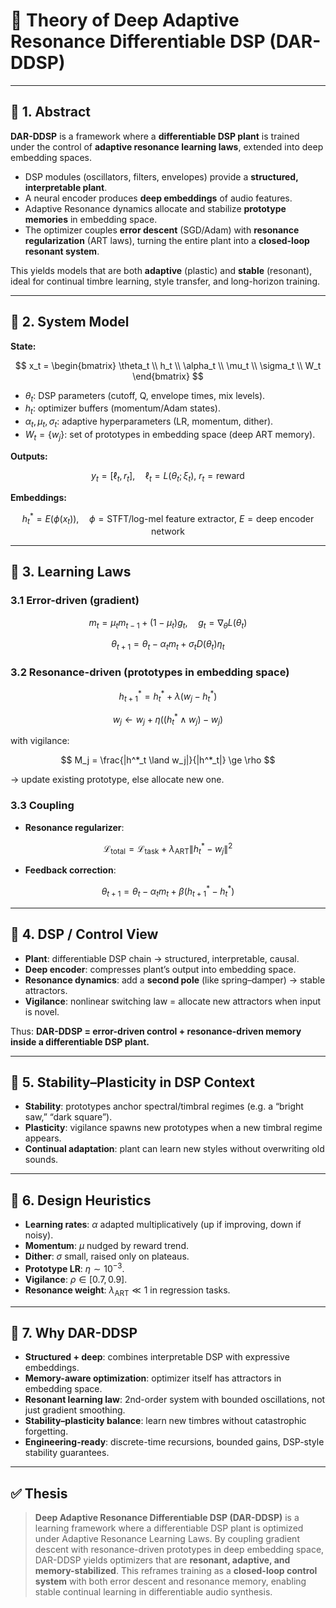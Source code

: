 
# 📖 Theory of Deep Adaptive Resonance Differentiable DSP (DAR-DDSP)

---

## 🔹 1. Abstract

**DAR-DDSP** is a framework where a **differentiable DSP plant** is trained under the control of **adaptive resonance learning laws**, extended into deep embedding spaces.

* DSP modules (oscillators, filters, envelopes) provide a **structured, interpretable plant**.
* A neural encoder produces **deep embeddings** of audio features.
* Adaptive Resonance dynamics allocate and stabilize **prototype memories** in embedding space.
* The optimizer couples **error descent** (SGD/Adam) with **resonance regularization** (ART laws), turning the entire plant into a **closed-loop resonant system**.

This yields models that are both **adaptive** (plastic) and **stable** (resonant), ideal for continual timbre learning, style transfer, and long-horizon training.

---

## 🔹 2. System Model

**State:**

$$
x_t = \begin{bmatrix}
\theta_t \\ h_t \\ \alpha_t \\ \mu_t \\ \sigma_t \\ W_t
\end{bmatrix}
$$

* $\theta_t$: DSP parameters (cutoff, Q, envelope times, mix levels).
* $h_t$: optimizer buffers (momentum/Adam states).
* $\alpha_t,\mu_t,\sigma_t$: adaptive hyperparameters (LR, momentum, dither).
* $W_t=\{w_j\}$: set of prototypes in embedding space (deep ART memory).

**Outputs:**

$$
y_t = [\ell_t, r_t], \quad \ell_t=L(\theta_t;\xi_t),\ r_t=\text{reward}
$$

**Embeddings:**

$$
h^*_t = E(\phi(x_t)), \quad \phi = \text{STFT/log-mel feature extractor}, \ E = \text{deep encoder network}
$$

---

## 🔹 3. Learning Laws

### 3.1 Error-driven (gradient)

$$
m_t = \mu_t m_{t-1} + (1-\mu_t) g_t, \quad g_t = \nabla_\theta L(\theta_t)
$$

$$
\theta_{t+1} = \theta_t - \alpha_t m_t + \sigma_t D(\theta_t)\eta_t
$$

### 3.2 Resonance-driven (prototypes in embedding space)

$$
h^*_{t+1} = h^*_t + \lambda (w_j - h^*_t)
$$

$$
w_j \gets w_j + \eta \big((h^*_t \land w_j) - w_j\big)
$$

with vigilance:

$$
M_j = \frac{|h^*_t \land w_j|}{|h^*_t|} \ge \rho
$$

→ update existing prototype, else allocate new one.

### 3.3 Coupling

* **Resonance regularizer**:

$$
\mathcal{L}_{\text{total}} = \mathcal{L}_{\text{task}} + \lambda_{\text{ART}} \|h^*_t - w_j\|^2
$$

* **Feedback correction**:

$$
\theta_{t+1} = \theta_t - \alpha_t m_t + \beta(h^*_{t+1} - h^*_t)
$$

---

## 🔹 4. DSP / Control View

* **Plant**: differentiable DSP chain → structured, interpretable, causal.
* **Deep encoder**: compresses plant’s output into embedding space.
* **Resonance dynamics**: add a **second pole** (like spring–damper) → stable attractors.
* **Vigilance**: nonlinear switching law = allocate new attractors when input is novel.

Thus: **DAR-DDSP = error-driven control + resonance-driven memory inside a differentiable DSP plant.**

---

## 🔹 5. Stability–Plasticity in DSP Context

* **Stability**: prototypes anchor spectral/timbral regimes (e.g. a “bright saw,” “dark square”).
* **Plasticity**: vigilance spawns new prototypes when a new timbral regime appears.
* **Continual adaptation**: plant can learn new styles without overwriting old sounds.

---

## 🔹 6. Design Heuristics

* **Learning rates**:
  $\alpha$ adapted multiplicatively (up if improving, down if noisy).
* **Momentum**: $\mu$ nudged by reward trend.
* **Dither**: $\sigma$ small, raised only on plateaus.
* **Prototype LR**: $\eta \sim 10^{-3}$.
* **Vigilance**: $\rho \in [0.7, 0.9]$.
* **Resonance weight**: $\lambda_{\text{ART}} \ll 1$ in regression tasks.

---

## 🔹 7. Why DAR-DDSP

* **Structured + deep**: combines interpretable DSP with expressive embeddings.
* **Memory-aware optimization**: optimizer itself has attractors in embedding space.
* **Resonant learning law**: 2nd-order system with bounded oscillations, not just gradient smoothing.
* **Stability–plasticity balance**: learn new timbres without catastrophic forgetting.
* **Engineering-ready**: discrete-time recursions, bounded gains, DSP-style stability guarantees.

---

## ✅ Thesis

> **Deep Adaptive Resonance Differentiable DSP (DAR-DDSP)** is a learning framework where a differentiable DSP plant is optimized under Adaptive Resonance Learning Laws.
> By coupling gradient descent with resonance-driven prototypes in deep embedding space, DAR-DDSP yields optimizers that are **resonant, adaptive, and memory-stabilized**.
> This reframes training as a **closed-loop control system** with both error descent and resonance memory, enabling stable continual learning in differentiable audio synthesis.

